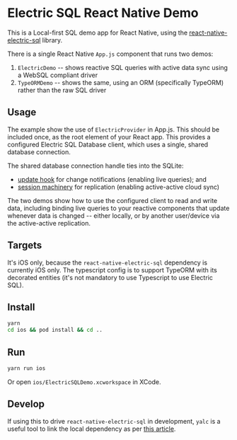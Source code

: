 
# Electric SQL React Native Demo

This is a Local-first SQL demo app for React Native, using the [react-native-electric-sql](https://github.com/vaxine-io/react-native-electric-sql) library.

There is a single React Native `App.js` component that runs two demos:

1. `ElectricDemo` -- shows reactive SQL queries with active data sync using a WebSQL compliant driver
2. `TypeORMDemo` -- shows the same, using an ORM (specifically TypeORM) rather than the raw SQL driver

## Usage

The example show the use of `ElectricProvider` in App.js. This should be included once, as the root element of your React app. This provides a configured Electric SQL Database client, which uses a single, shared database connection.

The shared database connection handle ties into the SQLite:

- [update hook](https://www.sqlite.org/c3ref/update_hook.html) for change notifications (enabling live queries); and
- [session machinery](https://www.sqlite.org/sessionintro.html) for replication (enabling active-active cloud sync)

The two demos show how to use the configured client to read and write data, including binding live queries to your reactive components that update whenever data is changed -- either locally, or by another user/device via the active-active replication.

## Targets

It's iOS only, because the `react-native-electric-sql` dependency is currently iOS only. The typescript config is to support TypeORM with its decorated entities (it's not mandatory to use Typescript to use Electric SQL).

## Install

```sh
yarn
cd ios && pod install && cd ..
```

## Run

```sh
yarn run ios
```

Or open `ios/ElectricSQLDemo.xcworkspace` in XCode.

## Develop

If using this to drive `react-native-electric-sql` in development, `yalc` is a
useful tool to link the local dependency as per [this article](https://www.viget.com/articles/how-to-use-local-unpublished-node-packages-as-project-dependencies/).
